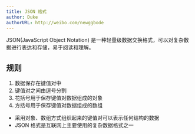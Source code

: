 ```yaml
---
title: JSON 格式
author: Duke
authorURL: http://weibo.com/newggbode
---
```

JSON(JavaScript Object Notation) 是一种轻量级数据交换格式，可以对复杂数据进行表达和存储，易于阅读和理解。
<!--truncate-->

## 规则
1. 数据保存在键值对中
2. 键值对之间由逗号分割
3. 花括号用于保存键值对数据组成的对象
4. 方括号用于保存键值对数据组成的数组

- 采用对象、数组方式组织起来的键值对可以表示任何结构的数据
- JSON 格式是互联网上主要使用的复杂数据格式之一